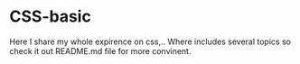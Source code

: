 # CSS-basic
Here I share my whole expirence on css,.. Where includes several topics  so check it out README.md file for more convinent.
